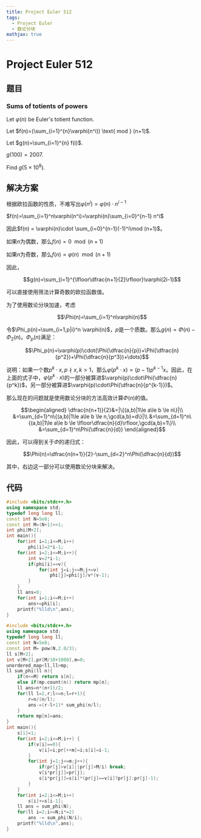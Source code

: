 ```yaml
---
title: Project Euler 512
tags:
  - Project Euler
  - 数论分块
mathjax: true
---
```

<escape><!-- more --></escape>
    
# Project Euler 512
## 题目
### Sums of totients of powers


Let $\varphi(n)$ be Euler's totient function.

Let $f(n)=(\sum_{i=1}^{n}\varphi(n^i)) \text{ mod } (n+1)$.

Let $g(n)=\sum_{i=1}^{n} f(i)$.

$g(100)=2007$.

Find $g(5 \times 10^8)$.



## 解决方案

根据欧拉函数的性质，不难写出$\varphi(n^i)=\varphi (n)\cdot n^{i-1}$

$f(n)=\sum_{i=1}^n\varphi(n^i)=\varphi(n)\sum_{i=0}^{n-1} n^i$

因此$f(n) = \varphi(n)\cdot \sum_{i=0}^{n-1}(-1)^i\mod (n+1)$。

如果$n$为偶数，那么$f(n) =  0\mod (n+1)$

如果$n$为奇数，那么$f(n)=\varphi(n) \mod (n+1)$

因此，

$$g(n)=\sum_{i=1}^{\lfloor\dfrac{n+1}{2}\rfloor}\varphi(2i-1)$$

可以直接使用筛法计算奇数的欧拉函数值。

为了使用数论分块加速，考虑

$$\Phi(n)=\sum_{i=1}^n\varphi(n)$$

令$\Phi_p(n)=\sum_{i=1,p|i}^n \varphi(n)$，$p$是一个质数。那么$g(n)=\Phi(n)-\Phi_2(n)$。$\Phi_p(n)$满足：

$$\Phi_p(n)=\varphi(p)\cdot(\Phi(\dfrac{n}{p})+\Phi(\dfrac{n}{p^2})+\Phi(\dfrac{n}{p^3})+\dots)$$

说明：如果一个数$p^k\cdot x,p\nmid x,k>1$，那么$\varphi(p^k\cdot x)=(p-1)p^{k-1}x$。因此，在上面的式子中，$\varphi(p^k\cdot x)$的一部分被算进$\varphi(p)\cdot\Phi(\dfrac{n}{p^k})$，另一部分被算进$\varphi(p)\cdot\Phi(\dfrac{n}{p^{k-1}})$。

那么现在的问题就是使用数论分块的方法高效计算$\Phi(n)$的值。

$$\begin{aligned}
\dfrac{n(n+1)}{2}&=|\{(a,b)|1\le a\le b \le n\}|\\
&=\sum_{d=1}^n\{(a,b)|1\le a\le b \le n,\gcd(a,b)=d\}|\\
&=\sum_{d=1}^n\{(a,b)|1\le a\le b \le \lfloor\dfrac{n}{d}\rfloor,\gcd(a,b)=1\}\\
&=\sum_{d=1}^n\Phi(\dfrac{n}{d})
\end{aligned}$$

因此，可以得到关于$\Phi$的递归式：

$$\Phi(n)=\dfrac{n(n+1)}{2}-\sum_{d=2}^n\Phi(\dfrac{n}{d})$$

其中，右边这一部分可以使用数论分块来解决。

## 代码


```C++
#include <bits/stdc++.h>
using namespace std;
typedef long long ll;
const int N=5e8;
const int M=(N+1)>>1;
int phi[M+2];
int main(){
    for(int i=1;i<=M;i++)
        phi[i]=2*i-1;
    for(int i=2;i<=M;i++){
        int v=2*i-1;
        if(phi[i]==v){
            for(int j=i;j<=M;j+=v)
                phi[j]=phi[j]/v*(v-1);
        }
    }
    ll ans=0;
    for(int i=1;i<=M;i++)
        ans+=phi[i];
    printf("%lld\n",ans);
}
```

```C++
#include <bits/stdc++.h>
using namespace std;
typedef long long ll;
const int N=5e8;
const int M= pow(N,2.0/3);
ll s[M+2];
int v[M+2],pr[M/10+1000],m=0;
unordered_map<ll,ll>mp;
ll sum_phi(ll n){
    if(n<=M) return s[n];
    else if(mp.count(n)) return mp[n];
    ll ans=n*(n+1)/2;
    for(ll l=2,r;l<=n;l=r+1){
        r=n/(n/l);
        ans-=(r-l+1)* sum_phi(n/l);
    }
    return mp[n]=ans;
}
int main(){
    s[1]=1;
    for(int i=2;i<=M;i++) {
        if(v[i]==0){
            v[i]=i;pr[++m]=i;s[i]=i-1;
        }
        for(int j=1;j<=m;j++){
            if(pr[j]>v[i]||pr[j]>M/i) break;
            v[i*pr[j]]=pr[j];
            s[i*pr[j]]=s[i]*(pr[j]==v[i]?pr[j]:pr[j]-1);
        }
    }
    for(int i=2;i<=M;i++)
        s[i]+=s[i-1];
    ll ans = sum_phi(N);
    for(ll i=2;i<=N;i*=2)
        ans -= sum_phi(N/i);
    printf("%lld\n",ans);
}
```